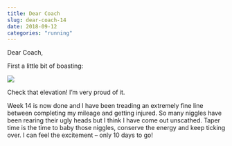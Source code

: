 ```yaml
---
title: Dear Coach
slug: dear-coach-14
date: 2018-09-12
categories: "running"
---
```


<p>Dear Coach,</p>
<p>First a little bit of boasting:</p>
<p><img src="https://res.cloudinary.com/dy6grlu8z/image/upload/v1558841543/ny8f37tyhpkzdq7btylf.png"/></p>
<p>Check that elevation! I’m very proud of it.</p>
<p>Week 14 is now done and I have been treading an extremely fine line between completing my mileage and getting injured. So many niggles have been rearing their ugly heads but I think I have come out unscathed. Taper time is the time to baby those niggles, conserve the energy and keep ticking over. I can feel the excitement – only 10 days to go!</p>







